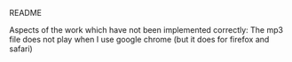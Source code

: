 README

Aspects of the work which have not been implemented correctly:
	The mp3 file does not play when I use google chrome (but it does  for firefox and safari)